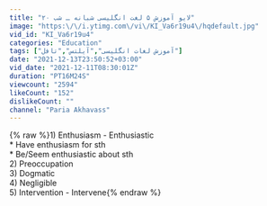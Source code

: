 ```yaml
---
title: "لایو آموزش ۵ لغت انگلیسی شبانه ـ شب ۲۰"
image: "https:\/\/i.ytimg.com\/vi\/KI_Va6r19u4\/hqdefault.jpg"
vid_id: "KI_Va6r19u4"
categories: "Education"
tags: ["آموزش لغات انگلیسی","‌آیلتس","تافل"]
date: "2021-12-13T23:50:52+03:00"
vid_date: "2021-12-11T08:30:01Z"
duration: "PT16M24S"
viewcount: "2594"
likeCount: "152"
dislikeCount: ""
channel: "Paria Akhavass"
---
```

{% raw %}1) Enthusiasm - Enthusiastic<br />* Have enthusiasm for sth<br />* Be/Seem enthusiastic about sth<br />2) Preoccupation<br />3) Dogmatic<br />4) Negligible<br />5) Intervention - Intervene{% endraw %}
